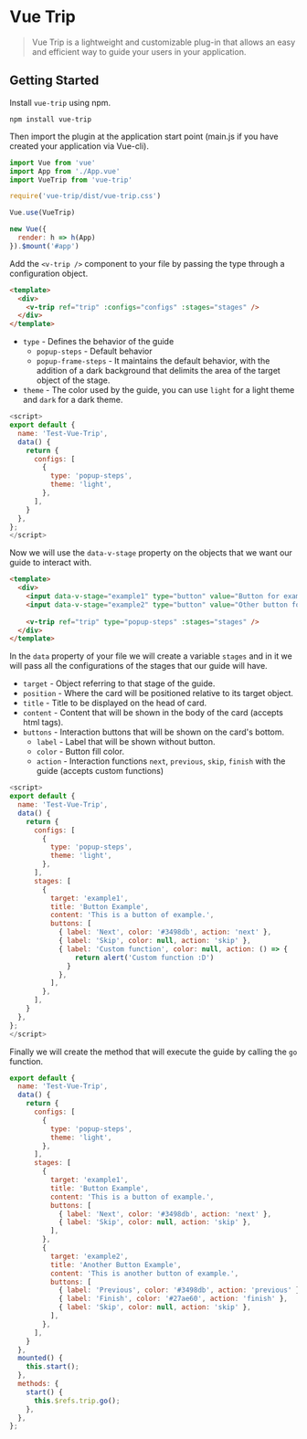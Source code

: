 # Vue Trip

> Vue Trip is a lightweight and customizable plug-in that allows an easy and efficient way to guide your users in your application.

## Getting Started

Install `vue-trip` using npm.

```
npm install vue-trip
```

Then import the plugin at the application start point (main.js if you have created your application via Vue-cli).

```javascript
import Vue from 'vue'
import App from './App.vue'
import VueTrip from 'vue-trip'

require('vue-trip/dist/vue-trip.css')

Vue.use(VueTrip)

new Vue({
  render: h => h(App)
}).$mount('#app')
```

Add the `<v-trip />` component to your file by passing the type through a configuration object.

```html
<template>
  <div> 
    <v-trip ref="trip" :configs="configs" :stages="stages" />
  </div>
</template>
```

* `type` - Defines the behavior of the guide
  * `popup-steps`       - Default behavior
  * `popup-frame-steps` - It maintains the default behavior, with the addition of a dark background that delimits the area of ​​the target object of the stage.
* `theme` - The color used by the guide, you can use `light` for a light theme and `dark` for a dark theme.

```javascript
<script>
export default {
  name: 'Test-Vue-Trip',
  data() {
    return {
      configs: [
        {
          type: 'popup-steps',
          theme: 'light',
        },
      ],
    }
  },
};
</script>
```

Now we will use the `data-v-stage` property on the objects that we want our guide to interact with.

```html
<template>
  <div>
    <input data-v-stage="example1" type="button" value="Button for example" />
    <input data-v-stage="example2" type="button" value="Other button for example" />
  
    <v-trip ref="trip" type="popup-steps" :stages="stages" />
  </div>
</template>
```
In the `data` property of your file we will create a variable `stages` and in it we will pass all the configurations of the stages that our guide will have.

* `target`    - Object referring to that stage of the guide.
* `position`  - Where the card will be positioned relative to its target object.
* `title`     - Title to be displayed on the head of card.
* `content`   - Content that will be shown in the body of the card (accepts html tags).
* `buttons`   - Interaction buttons that will be shown on the card's bottom.
  * `label`   - Label that will be shown without button.
  * `color`   - Button fill color.
  * `action`  - Interaction functions `next`, `previous`, `skip`, `finish` with the guide (accepts custom functions)

```javascript
<script>
export default {
  name: 'Test-Vue-Trip',
  data() {
    return {
      configs: [
        {
          type: 'popup-steps',
          theme: 'light',
        },
      ],
      stages: [
        {
          target: 'example1',
          title: 'Button Example',
          content: 'This is a button of example.',
          buttons: [
            { label: 'Next', color: '#3498db', action: 'next' },
            { label: 'Skip', color: null, action: 'skip' },
            { label: 'Custom function', color: null, action: () => {
                return alert('Custom function :D')
              }
            },
          ],
        },
      ],
    }
  },
};
</script>
```
Finally we will create the method that will execute the guide by calling the `go` function.

```javascript
export default {
  name: 'Test-Vue-Trip',
  data() {
    return {
      configs: [
        {
          type: 'popup-steps',
          theme: 'light',
        },
      ],
      stages: [
        {
          target: 'example1',
          title: 'Button Example',
          content: 'This is a button of example.',
          buttons: [
            { label: 'Next', color: '#3498db', action: 'next' },
            { label: 'Skip', color: null, action: 'skip' },
          ],
        },
        {
          target: 'example2',
          title: 'Another Button Example',
          content: 'This is another button of example.',
          buttons: [
            { label: 'Previous', color: '#3498db', action: 'previous' },
            { label: 'Finish', color: '#27ae60', action: 'finish' },
            { label: 'Skip', color: null, action: 'skip' },
          ],
        },
      ],
    }
  },
  mounted() {
    this.start();
  },
  methods: {
    start() {
      this.$refs.trip.go();
    },
  },
};
```
